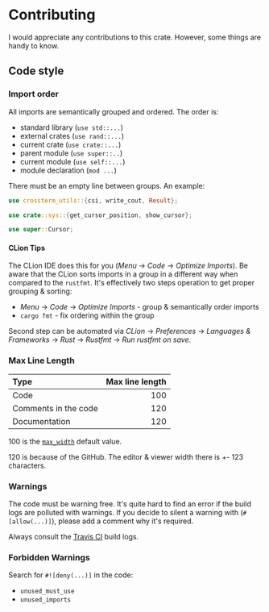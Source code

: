 # Contributing

I would appreciate any contributions to this crate. However, some things are handy to know.

## Code style

### Import order

All imports are semantically grouped and ordered. The order is:

- standard library (`use std::...`)
- external crates (`use rand::...`)
- current crate (`use crate::...`)
- parent module (`use super::..`)
- current module (`use self::...`)
- module declaration (`mod ...`)

There must be an empty line between groups. An example:

```rust
use crossterm_utils::{csi, write_cout, Result};

use crate::sys::{get_cursor_position, show_cursor};

use super::Cursor;
```

#### CLion Tips

The CLion IDE does this for you (_Menu_ -> _Code_ -> _Optimize Imports_). Be aware that the CLion sorts
imports in a group in a different way when compared to the `rustfmt`. It's effectively two steps operation
to get proper grouping & sorting:

* _Menu_ -> _Code_ -> _Optimize Imports_ - group & semantically order imports
* `cargo fmt` - fix ordering within the group

Second step can be automated via _CLion_ -> _Preferences_ ->
_Languages & Frameworks_ -> _Rust_ -> _Rustfmt_ -> _Run rustfmt on save_.  

### Max Line Length

| Type | Max line length |
| :--- | ---: |
| Code | 100 |
| Comments in the code | 120 |
| Documentation | 120 |

100 is the [`max_width`](https://github.com/rust-lang/rustfmt/blob/master/Configurations.md#max_width)
default value.

120 is because of the GitHub. The editor & viewer width there is +- 123 characters. 

### Warnings

The code must be warning free. It's quite hard to find an error if the build logs are polluted with warnings.
If you decide to silent a warning with (`#[allow(...)]`), please add a comment why it's required.

Always consult the [Travis CI](https://travis-ci.org/crossterm-rs/crossterm/pull_requests) build logs.

### Forbidden Warnings

Search for `#![deny(...)]` in the code:

* `unused_must_use`
* `unused_imports`
